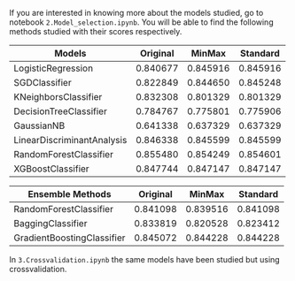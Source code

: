 If you are interested in knowing more about the models studied, go to notebook `2.Model_selection.ipynb`.
You will be able to find the following methods studied with their scores respectively.

|Models|Original|MinMax|Standard|
|-----|-----|-----|-----|
|LogisticRegression|0.840677|0.845916|0.845916|
|SGDClassifier|0.822849|0.844650|0.845248|
|KNeighborsClassifier|0.832308|0.801329|0.801329|
|DecisionTreeClassifier|0.784767| 0.775801| 0.775906|
|GaussianNB|0.641338|0.637329|0.637329|
|LinearDiscriminantAnalysis|0.846338|0.845599|0.845599|
|RandomForestClassifier|0.855480|0.854249	| 0.854601|
|XGBoostClassifier|0.847744|0.847147|0.847147|

|Ensemble Methods | Original |MinMax|Standard|
|-------|------|------|------|
|RandomForestClassifier|0.841098|0.839516|0.841098|
|BaggingClassifier|0.833819|0.820528|0.823412|
|GradientBoostingClassifier|0.845072|0.844228|0.844228|

In `3.Crossvalidation.ipynb` the same models have been studied but using crossvalidation.

